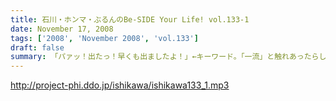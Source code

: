 ```yaml
---
title: 石川・ホンマ・ぶるんのBe-SIDE Your Life! vol.133-1
date: November 17, 2008
tags: ['2008', 'November 2008', 'vol.133']
draft: false
summary: 「パァッ！出たっ！早くも出ましたよ！」←キーワード。「一流」と触れあったらしい日曜日が明けて・・・ビーサイがここにきてやっとこさのギョーカイトークが炸裂か！？・・・いやいや「ギョーカイ馴れしてない」トークが炸裂！！NAMAE
---
```


http://project-phi.ddo.jp/ishikawa/ishikawa133_1.mp3
